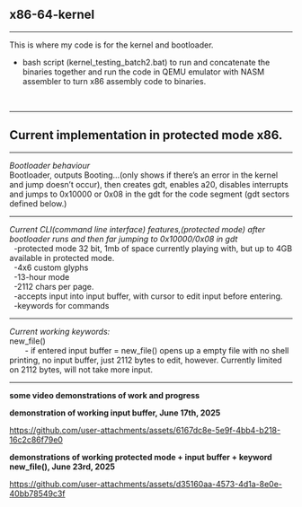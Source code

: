 ## x86-64-kernel

---
This is where my code is for the kernel and bootloader.
+ bash script (kernel_testing_batch2.bat) to run and concatenate the binaries together and run the code in QEMU emulator with NASM assembler to turn x86 assembly code to binaries.<br>
<br>

---
Current implementation in protected mode x86. 
---

---

*Bootloader behaviour* <br>
Bootloader, outputs Booting…(only shows if there’s an error in the kernel and jump doesn’t occur), then creates gdt, enables a20, disables interrupts and jumps to 0x10000 or 0x08 in the gdt for the code segment (gdt sectors defined below.) <br>

---

*Current CLI(command line interface) features,(protected mode) after bootloader runs and then far jumping to 0x10000/0x08 in gdt* <br>
&nbsp;&nbsp;-protected mode 32 bit, 1mb of space currently playing with, but up to 4GB available in protected mode. <br>
&nbsp;&nbsp;-4x6 custom glyphs<br>
&nbsp;&nbsp;-13-hour mode<br>
&nbsp;&nbsp;-2112 chars per page.<br>
&nbsp;&nbsp;-accepts input into input buffer, with cursor to edit input before entering.<br>
&nbsp;&nbsp;-keywords for commands<br>

---

*Current working keywords:* <br>
new_file() <br>
&nbsp;&nbsp;&nbsp;&nbsp;&nbsp;&nbsp;&nbsp;- if entered input buffer = new_file() opens up a empty file with no shell printing, no input buffer, just 2112 bytes to edit, however. Currently limited on 2112 bytes, will not take more input.<br>
						
---


**some video demonstrations of work and progress** <br>

**demonstration of working input buffer, June 17th, 2025** <br>


https://github.com/user-attachments/assets/6167dc8e-5e9f-4bb4-b218-16c2c86f79e0

**demonstrations of working protected mode + input buffer + keyword new_file(), June 23rd, 2025**<br>






https://github.com/user-attachments/assets/d35160aa-4573-4d1a-8e0e-40bb78549c3f




